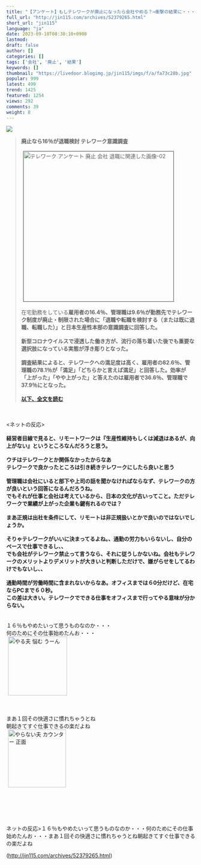 ```yaml
---
title: "【アンケート】もしテレワークが廃止になったら会社やめる？→衝撃の結果に・・・ : オレ的ゲーム速報＠刃"
full_url: "http://jin115.com/archives/52379265.html"
short_url: "jin115"
language: "ja"
date: 2023-09-10T08:30:10+0900
lastmod: 
draft: false
author: []
categories: []
tags: ['会社', '廃止', '結果']
keywords: []
thumbnail: "https://livedoor.blogimg.jp/jin115/imgs/f/a/fa73c28b.jpg"
popular: 999
latest: 499
trend: 1425
featured: 1254
views: 292
comments: 39
weight: 8
---
```


![](https://livedoor.blogimg.jp/jin115/imgs/f/a/fa73c28b.jpg)

<div><a name='more'></a> <blockquote><b>廃止なら16％が退職検討 テレワーク意識調査</b><br> <br> <img src='https://livedoor.blogimg.jp/jin115/imgs/1/4/146b44f4.png' width='400' border='1' hspace='5' class='pict' alt='テレワーク アンケート 廃止 会社 退職に関連した画像-02'><br> <br> 在宅勤務をしている<b>雇用者の16.4％、管理職は9.6％が勤務先でテレワーク制度が廃止・制限された場合に「退職や転職を検討する（または既に退職、転職した）」と日本生産性本部の意識調査に回答した。</b><br> <br> <b>新型コロナウイルスで浸透した働き方が、流行の落ち着いた後でも重要な選択肢になっている実態が浮き彫りとなった。</b><br> <br> <b>調査結果によると、テレワークへの満足度は高く、雇用者の82.6％、管理職の78.1％が「満足」「どちらかと言えば満足」と回答した。</b><b>効率が「上がった」「やや上がった」と答えたのは雇用者で36.6％、管理職で37.9％にとなった。</b><br> <br> <a href='https://news.yahoo.co.jp/articles/b47fb8fc482bbcfe8f73a00f68dee843f4aaf92d' target='_blank'><b>以下、全文を読む</b></a></blockquote><br> <br> <ネットの反応><br> <br> <b>経営者目線で見ると、リモートワークは『生産性維持もしくは減退はあるが、向上がない』というところなんだろうと思う。</b><br> <br> <b>ウチはテレワークとか関係なかったからなあ<br> テレワークで良かったところは引き続きテレワークにしたら良いと思う</b><br> <br> <b>管理職は会社にいると部下や上司の話を聞かなければならなず、テレワークの方が良いという回答になるんだろうね。<br> でもそれが仕事と会社は考えているから、日本の文化が古いってこと。ただテレワークで業績が上がった企業も鍵有れるのでは？<br> </b><br> <b>まあ正規は出社を条件にして、リモートは非正規扱いとかで良いのではないでしょうか。</b><br> <b><br> そりゃテレワークがいいに決まってるよね。、通勤の労力もいらないし、自分のペースで仕事できるし、、<br> でも会社がテレワーク禁止って言うなら、それに従うしかないね。会社もテレワークのメリットよりデメリットが大きいと判断しただけで、嫌がらせをしてるわけでもないし、、</b><br> <br> <b>通勤時間が労働時間に含まれないからなあ。オフィスまでは６0分だけど、在宅ならPCまで６０秒。<br> この差は大きい。テレワークでできる仕事をオフィスまで行ってやる意味が分からない。</b><br> <br> <br> １６％もやめたいって思うものなのか・・・<br> 何のためにその仕事始めたんお・・・<br> <img src='https://livedoor.blogimg.jp/jin115/imgs/b/9/b9d7fd5d.gif' alt='やる夫 悩む うーん' width='157' border='0' hspace='5' class='pict'><br> <br> <br> <br> まあ１回その快適さに慣れちゃうとね<br> 朝起きてすぐ仕事できるの楽だよね<br> <img src='https://livedoor.blogimg.jp/jin115/imgs/1/8/18f2180e.gif' alt='やらない夫 カウンター 正面' width='154' border='0' hspace='5' class='pict'><br> <br> <br> <br> <br> <br> <p>ネットの反応>１６％もやめたいって思うものなのか・・・何のためにその仕事始めたんお・・・まあ１回その快適さに慣れちゃうとね朝起きてすぐ仕事できるの楽だよね</p></div>

(http://jin115.com/archives/52379265.html)
